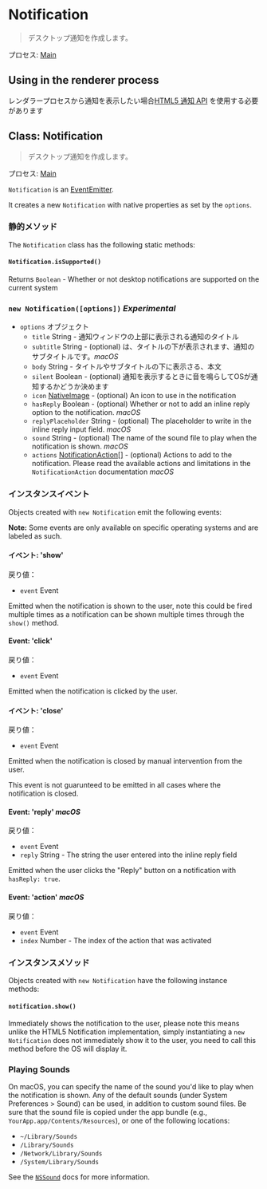 # Notification

> デスクトップ通知を作成します。

プロセス: [Main](../glossary.md#main-process)

## Using in the renderer process

レンダラープロセスから通知を表示したい場合[HTML5 通知 API](../tutorial/notifications.md) を使用する必要があります

## Class: Notification

> デスクトップ通知を作成します。

プロセス: [Main](../glossary.md#main-process)

`Notification` is an [EventEmitter](http://nodejs.org/api/events.html#events_class_events_eventemitter).

It creates a new `Notification` with native properties as set by the `options`.

### 静的メソッド

The `Notification` class has the following static methods:

#### `Notification.isSupported()`

Returns `Boolean` - Whether or not desktop notifications are supported on the current system

### `new Notification([options])` *Experimental*

* `options` オブジェクト 
  * `title` String - 通知ウィンドウの上部に表示される通知のタイトル
  * `subtitle` String - (optional) は、タイトルの下が表示されます、通知のサブタイトルです。*macOS*
  * `body` String - タイトルやサブタイトルの下に表示さる、本文
  * `silent` Boolean - (optional) 通知を表示するときに音を鳴らしてOSが通知するかどうか決めます
  * `icon` [NativeImage](native-image.md) - (optional) An icon to use in the notification
  * `hasReply` Boolean - (optional) Whether or not to add an inline reply option to the notification. *macOS*
  * `replyPlaceholder` String - (optional) The placeholder to write in the inline reply input field. *macOS*
  * `sound` String - (optional) The name of the sound file to play when the notification is shown. *macOS*
  * `actions` [NotificationAction[]](structures/notification-action.md) - (optional) Actions to add to the notification. Please read the available actions and limitations in the `NotificationAction` documentation *macOS*

### インスタンスイベント

Objects created with `new Notification` emit the following events:

**Note:** Some events are only available on specific operating systems and are labeled as such.

#### イベント: 'show'

戻り値：

* `event` Event

Emitted when the notification is shown to the user, note this could be fired multiple times as a notification can be shown multiple times through the `show()` method.

#### Event: 'click'

戻り値：

* `event` Event

Emitted when the notification is clicked by the user.

#### イベント: 'close'

戻り値：

* `event` Event

Emitted when the notification is closed by manual intervention from the user.

This event is not guarunteed to be emitted in all cases where the notification is closed.

#### Event: 'reply' *macOS*

戻り値：

* `event` Event
* `reply` String - The string the user entered into the inline reply field

Emitted when the user clicks the "Reply" button on a notification with `hasReply: true`.

#### Event: 'action' *macOS*

戻り値：

* `event` Event
* `index` Number - The index of the action that was activated

### インスタンスメソッド

Objects created with `new Notification` have the following instance methods:

#### `notification.show()`

Immediately shows the notification to the user, please note this means unlike the HTML5 Notification implementation, simply instantiating a `new Notification` does not immediately show it to the user, you need to call this method before the OS will display it.

### Playing Sounds

On macOS, you can specify the name of the sound you'd like to play when the notification is shown. Any of the default sounds (under System Preferences > Sound) can be used, in addition to custom sound files. Be sure that the sound file is copied under the app bundle (e.g., `YourApp.app/Contents/Resources`), or one of the following locations:

* `~/Library/Sounds`
* `/Library/Sounds`
* `/Network/Library/Sounds`
* `/System/Library/Sounds`

See the [`NSSound`](https://developer.apple.com/documentation/appkit/nssound) docs for more information.